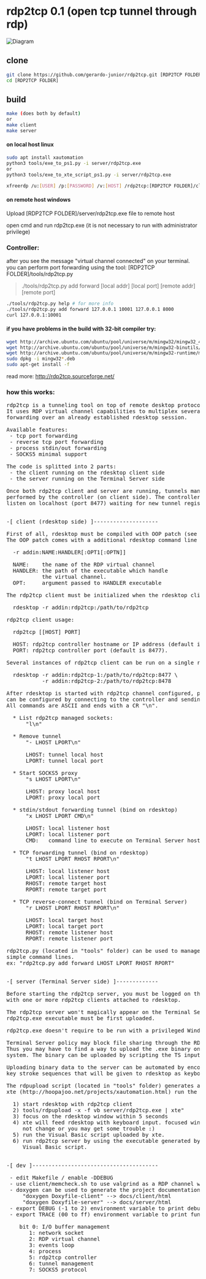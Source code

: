# rdp2tcp 0.1 (open tcp tunnel through rdp)

 ![Diagram](http://i.imgur.com/7xTFXeq.png)

## clone
```sh
git clone https://github.com/gerardo-junior/rdp2tcp.git [RDP2TCP FOLDER]
cd [RDP2TCP FOLDER]
```

## build
```sh
make (does both by default)
or
make client
make server
```
#### on local host linux

```sh
sudo apt install xautomation
python3 tools/exe_to_ps1.py -i server/rdp2tcp.exe
or
python3 tools/exe_to_xte_script_ps1.py -i server/rdp2tcp.exe

xfreerdp /u:[USER] /p:[PASSWORD] /v:[HOST] /rdp2tcp:[RDP2TCP FOLDER]/client/rdp2tcp
```

#### on remote host windows 

Upload [RDP2TCP FOLDER]/server/rdp2tcp.exe file to remote host

open cmd and run rdp2tcp.exe (it is not necessary to run with administrator privilege)

### Controller:

after you see the message "virtual channel connected" on your terminal. you can perform port forwarding using the tool: [RDP2TCP FOLDER]/tools/rdp2tcp.py

> ./tools/rdp2tcp.py add forward [local addr] [local port] [remote addr] [remote port]


```sh
./tools/rdp2tcp.py help # for more info
./tools/rdp2tcp.py add forward 127.0.0.1 10001 127.0.0.1 8000
curl 127.0.0.1:10001
```


#### if you have problems in the build with 32-bit compiler try:

```sh
wget http://archive.ubuntu.com/ubuntu/pool/universe/m/mingw32/mingw32_4.2.1.dfsg-2ubuntu1_amd64.deb;
wget http://archive.ubuntu.com/ubuntu/pool/universe/m/mingw32-binutils/mingw32-binutils_2.20-0.2ubuntu1_amd64.deb;
wget http://archive.ubuntu.com/ubuntu/pool/universe/m/mingw32-runtime/mingw32-runtime_3.15.2-0ubuntu1_all.deb;
sudo dpkg -i mingw32*.deb
sudo apt-get install -f
```

read more: http://rdp2tcp.sourceforge.net/

### how this works:
<pre>
rdp2tcp is a tunneling tool on top of remote desktop protocol (RDP).
It uses RDP virtual channel capabilities to multiplex several ports
forwarding over an already established rdesktop session.

Available features:
 - tcp port forwarding
 - reverse tcp port forwarding
 - process stdin/out forwarding
 - SOCKS5 minimal support

The code is splitted into 2 parts:
 - the client running on the rdesktop client side
 - the server running on the Terminal Server side

Once both rdp2tcp client and server are running, tunnels management is
performed by the controller (on client side). The controller typically
listen on localhost (port 8477) waiting for new tunnel registrations.


-[ client (rdesktop side) ]--------------------

First of all, rdesktop must be compiled with OOP patch (see INSTALL).
The OOP patch comes with a additional rdesktop command line option.

  -r addin:NAME:HANDLER[:OPT1[:OPTN]]

  NAME:    the name of the RDP virtual channel
  HANDLER: the path of the executable which handle
           the virtual channel.
  OPT:     argument passed to HANDLER executable

The rdp2tcp client must be initialized when the rdesktop client starts.

  rdesktop -r addin:rdp2tcp:/path/to/rdp2tcp <ip>

rdp2tcp client usage:

  rdp2tcp [[HOST] PORT]

  HOST: rdp2tcp controller hostname or IP address (default is 127.0.0.1).
  PORT: rdp2tcp controller port (default is 8477).

Several instances of rdp2tcp client can be run on a single rdesktop session:

  rdesktop -r addin:rdp2tcp-1:/path/to/rdp2tcp:8477 \
           -r addin:rdp2tcp-2:/path/to/rdp2tcp:8478 <ip>

After rdesktop is started with rdp2tcp channel configured, port forwarding
can be configured by connecting to the controller and sending commands.
All commands are ASCII and ends with a CR "\n".

  * List rdp2tcp managed sockets:
      "l\n"

  * Remove tunnel  
      "- LHOST LPORT\n"

      LHOST: tunnel local host
      LPORT: tunnel local port

  * Start SOCKS5 proxy
      "s LHOST LPORT\n"

      LHOST: proxy local host
      LPORT: proxy local port

  * stdin/stdout forwarding tunnel (bind on rdesktop)
      "x LHOST LPORT CMD\n"

      LHOST: local listener host
      LPORT: local listener port
      CMD:   command line to execute on Terminal Server host

  * TCP forwarding tunnel (bind on rdesktop)
      "t LHOST LPORT RHOST RPORT\n"

      LHOST: local listener host
      LPORT: local listener port
      RHOST: remote target host
      RPORT: remote target port

  * TCP reverse-connect tunnel (bind on Terminal Server)
      "r LHOST LPORT RHOST RPORT\n"

      LHOST: local target host
      LPORT: local target port
      RHOST: remote listener host
      RPORT: remote listener port

rdp2tcp.py (located in "tools" folder) can be used to manage tunnels with
simple command lines.
ex: "rdp2tcp.py add forward LHOST LPORT RHOST RPORT"


-[ server (Terminal Server side) ]-------------

Before starting the rdp2tcp server, you must be logged on the Terminal Server
with one or more rdp2tcp clients attached to rdesktop.

The rdp2tcp server won't magically appear on the Terminal Server. So the
rdp2tcp.exe executable must be first uploaded.

rdp2tcp.exe doesn't require to be run with a privileged Windows account.

Terminal Server policy may block file sharing through the RDP session.
Thus you may have to find a way to upload the .exe binary on the remote
system. The binary can be uploaded by scripting the TS input.

Uploading binary data to the server can be automated by encoding data to
key stroke sequences that will be given to rdesktop as keyboard input.

The rdpupload script (located in "tools" folder) generates a X11 script.
xte (http://hoopajoo.net/projects/xautomation.html) run the X11 script.

  1) start rdesktop with rdp2tcp client
  2) tools/rdpupload -x -f vb server/rdp2tcp.exe | xte"
  3) focus on the rdesktop window within 5 seconds
  4) xte will feed rdesktop with keyboard input. focused window must
     not change or you may get some trouble :)
  5) run the Visual Basic script uploaded by xte.
  6) run rdp2tcp server by using the executable generated by the
     Visual Basic script.


-[ dev ]---------------------------------------

 - edit Makefile / enable -DDEBUG
 - use client/memcheck.sh to use valgrind as a RDP channel wrapper
 - doxygen can be used to generate the project documentation
     "doxygen Doxyfile-client" --> docs/client/html
     "doxygen Doxyfile-server" --> docs/server/html
 - export DEBUG (-1 to 2) environment variable to print debug statements
 - export TRACE (00 to ff) environment variable to print function traces

	bit 0: I/O buffer management
       1: network socket  
       2: RDP virtual channel
       3: events loop
       4: process 
       5: rdp2tcp controller
       6: tunnel management
       7: SOCKS5 protocol

</pre>
